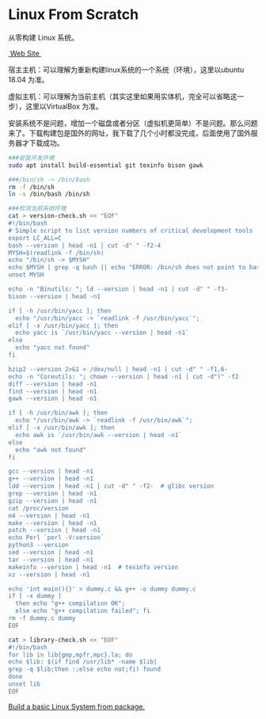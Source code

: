 # Linux From Scratch

从零构建 Linux 系统。

[ Web Site ][1]

宿主主机：可以理解为重新构建linux系统的一个系统（环境），这里以ubuntu 18.04 为准。

虚拟主机：可以理解为当前主机（其实这里如果用实体机，完全可以省略这一步），这里以VirtualBox 为准。

安装系统不是问题，增加一个磁盘或者分区（虚拟机更简单）不是问题。那么问题来了。下载构建包是国外的网址，我下载了几个小时都没完成，后面使用了国外服务器才下载成功。

```bash
###安装开发环境
sudo apt install build-essential git texinfo bison gawk
```

```bash
###/bin/sh -> /bin/bash
rm -f /bin/sh
ln -s /bin/bash /bin/sh
```

```bash
###检测当前系统环境
cat > version-check.sh << "EOF"
#!/bin/bash
# Simple script to list version numbers of critical development tools
export LC_ALL=C
bash --version | head -n1 | cut -d" " -f2-4
MYSH=$(readlink -f /bin/sh)
echo "/bin/sh -> $MYSH"
echo $MYSH | grep -q bash || echo "ERROR: /bin/sh does not point to bash"
unset MYSH

echo -n "Binutils: "; ld --version | head -n1 | cut -d" " -f3-
bison --version | head -n1

if [ -h /usr/bin/yacc ]; then
  echo "/usr/bin/yacc -> `readlink -f /usr/bin/yacc`";
elif [ -x /usr/bin/yacc ]; then
  echo yacc is `/usr/bin/yacc --version | head -n1`
else
  echo "yacc not found" 
fi

bzip2 --version 2>&1 < /dev/null | head -n1 | cut -d" " -f1,6-
echo -n "Coreutils: "; chown --version | head -n1 | cut -d")" -f2
diff --version | head -n1
find --version | head -n1
gawk --version | head -n1

if [ -h /usr/bin/awk ]; then
  echo "/usr/bin/awk -> `readlink -f /usr/bin/awk`";
elif [ -x /usr/bin/awk ]; then
  echo awk is `/usr/bin/awk --version | head -n1`
else 
  echo "awk not found" 
fi

gcc --version | head -n1
g++ --version | head -n1
ldd --version | head -n1 | cut -d" " -f2-  # glibc version
grep --version | head -n1
gzip --version | head -n1
cat /proc/version
m4 --version | head -n1
make --version | head -n1
patch --version | head -n1
echo Perl `perl -V:version`
python3 --version
sed --version | head -n1
tar --version | head -n1
makeinfo --version | head -n1  # texinfo version
xz --version | head -n1

echo 'int main(){}' > dummy.c && g++ -o dummy dummy.c
if [ -x dummy ]
  then echo "g++ compilation OK";
  else echo "g++ compilation failed"; fi
rm -f dummy.c dummy
EOF
```

```bash
cat > library-check.sh << "EOF"
#!/bin/bash
for lib in lib{gmp,mpfr,mpc}.la; do
echo $lib: $(if find /usr/lib* -name $lib|
grep -q $lib;then :;else echo not;fi) found
done
unset lib
EOF
```

[Build a basic Linux System from package.][2]

[1]:	https://linux.cn/lfs/LFS-BOOK-7.7-systemd/ "Linux From Scratch Web Site."
[2]:	http://www.linuxfromscratch.org/lfs/view/stable/wget-list "软件包"